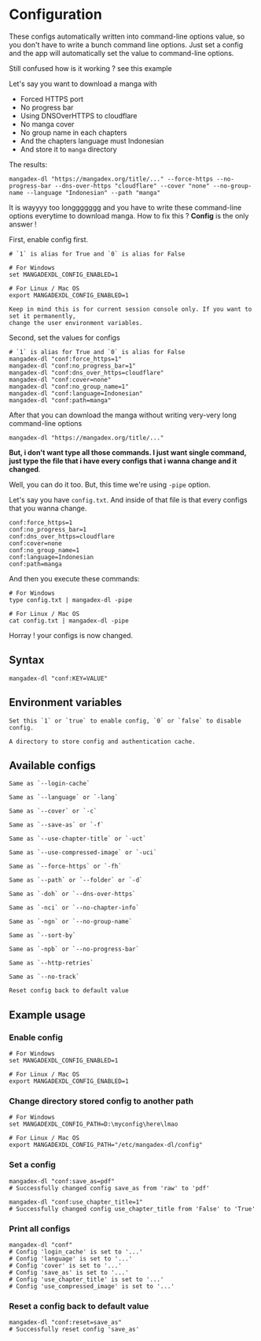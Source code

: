 # Configuration

These configs automatically written into command-line options value,
so you don't have to write a bunch command line options. 
Just set a config and the app will automatically set the value to command-line options.

Still confused how is it working ? see this example

Let's say you want to download a manga with

- Forced HTTPS port
- No progress bar
- Using DNSOverHTTPS to cloudflare
- No manga cover
- No group name in each chapters
- And the chapters language must Indonesian
- And store it to `manga` directory

The results:

```shell
mangadex-dl "https://mangadex.org/title/..." --force-https --no-progress-bar --dns-over-https "cloudflare" --cover "none" --no-group-name --language "Indonesian" --path "manga"
```

It is wayyyy too longgggggg and you have to write these command-line options everytime to download manga. 
How to fix this ? **Config** is the only answer !

First, enable config first.

```shell
# `1` is alias for True and `0` is alias for False

# For Windows
set MANGADEXDL_CONFIG_ENABLED=1

# For Linux / Mac OS
export MANGADEXDL_CONFIG_ENABLED=1
```

```{note}
Keep in mind this is for current session console only. If you want to set it permanently, 
change the user environment variables.
```

Second, set the values for configs

```shell
# `1` is alias for True and `0` is alias for False
mangadex-dl "conf:force_https=1"
mangadex-dl "conf:no_progress_bar=1"
mangadex-dl "conf:dns_over_https=cloudflare"
mangadex-dl "conf:cover=none"
mangadex-dl "conf:no_group_name=1"
mangadex-dl "conf:language=Indonesian"
mangadex-dl "conf:path=manga"
```

After that you can download the manga without writing very-very long command-line options

```shell
mangadex-dl "https://mangadex.org/title/..."
```

**But, i don't want type all those commands. I just want single command, 
just type the file that i have every configs that i wanna change and it changed**.

Well, you can do it too. But, this time we're using `-pipe` option.

Let's say you have `config.txt`. And inside of that file is that every configs that you wanna change.

```shell
conf:force_https=1
conf:no_progress_bar=1
conf:dns_over_https=cloudflare
conf:cover=none
conf:no_group_name=1
conf:language=Indonesian
conf:path=manga
```

And then you execute these commands:

```shell
# For Windows
type config.txt | mangadex-dl -pipe

# For Linux / Mac OS
cat config.txt | mangadex-dl -pipe
```

Horray ! your configs is now changed.

## Syntax

```shell
mangadex-dl "conf:KEY=VALUE"
```

## Environment variables

```{option} MANGADEXDL_CONFIG_ENABLED [1 or 0, true or false]
Set this `1` or `true` to enable config, `0` or `false` to disable config.
```

```{option} MANGADEXDL_CONFIG_PATH
A directory to store config and authentication cache.
```

## Available configs

```{option} login_cache [1 or 0, true or false]
Same as `--login-cache`
```

```{option} language
Same as `--language` or `-lang`
```

```{option} cover
Same as `--cover` or `-c`
```

```{option} save_as
Same as `--save-as` or `-f`
```

```{option} use_chapter_title [1 or 0, true or false]
Same as `--use-chapter-title` or `-uct`
```

```{option} use_compressed_image [1 or 0, true or false]
Same as `--use-compressed-image` or `-uci`
```

```{option} force_https [1 or 0, true or false]
Same as `--force-https` or `-fh`
```

```{option} path
Same as `--path` or `--folder` or `-d`
```

```{option} dns_over_https
Same as `-doh` or `--dns-over-https`
```

```{option} no_chapter_info
Same as `-nci` or `--no-chapter-info`
```

```{option} no_group_name
Same as `-ngn` or `--no-group-name`
```

```{option} sort_by
Same as `--sort-by`
```

```{option} no_progress_bar
Same as `-npb` or `--no-progress-bar`
```

```{option} http_retries
Same as `--http-retries`
```

```{option} no_track
Same as `--no-track`
```

```{option} reset [config]
Reset config back to default value
```

## Example usage

### Enable config

```shell
# For Windows
set MANGADEXDL_CONFIG_ENABLED=1

# For Linux / Mac OS
export MANGADEXDL_CONFIG_ENABLED=1
```

### Change directory stored config to another path

```shell
# For Windows
set MANGADEXDL_CONFIG_PATH=D:\myconfig\here\lmao

# For Linux / Mac OS
export MANGADEXDL_CONFIG_PATH="/etc/mangadex-dl/config"
```

### Set a config

```shell
mangadex-dl "conf:save_as=pdf"
# Successfully changed config save_as from 'raw' to 'pdf'

mangadex-dl "conf:use_chapter_title=1"
# Successfully changed config use_chapter_title from 'False' to 'True'
```

### Print all configs

```shell
mangadex-dl "conf"
# Config 'login_cache' is set to '...'
# Config 'language' is set to '...'
# Config 'cover' is set to '...'
# Config 'save_as' is set to '...'
# Config 'use_chapter_title' is set to '...'
# Config 'use_compressed_image' is set to '...'
```

### Reset a config back to default value

```shell
mangadex-dl "conf:reset=save_as"
# Successfully reset config 'save_as'
```